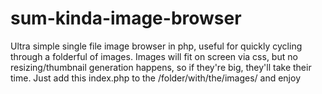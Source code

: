 sum-kinda-image-browser
=======================
Ultra simple single file image browser in php, useful for quickly cycling through a folderful of images. Images will fit on screen via css, but no resizing/thumbnail generation happens, so if they're big, they'll take their time.
Just add this index.php to the /folder/with/the/images/ and enjoy
